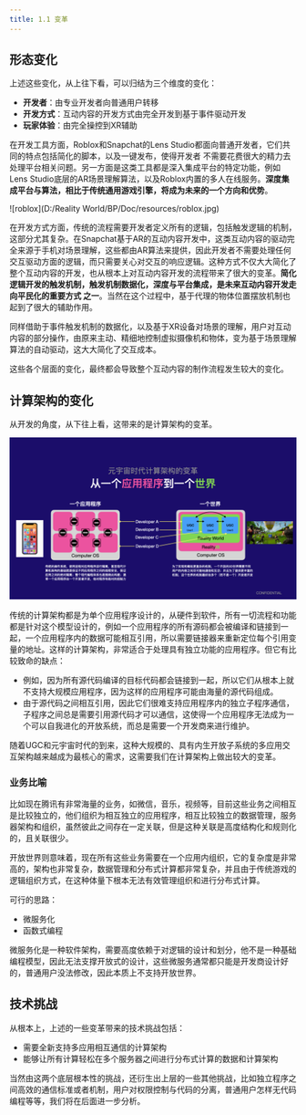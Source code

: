 ```yaml
---
title: 1.1 变革
---
```


## 形态变化

上述这些变化，从上往下看，可以归结为三个维度的变化：

- **开发者**：由专业开发者向普通用户转移
- **开发方式**：互动内容的开发方式由完全开发到基于事件驱动开发
- **玩家体验**：由完全操控到XR辅助

在开发工具方面，Roblox和Snapchat的Lens Studio都面向普通开发者，它们共同的特点包括简化的脚本，以及一键发布，使得开发者 不需要花费很大的精力去处理平台相关问题。另一方面是这类工具都是深入集成平台的特定功能，例如Lens Studio底层的AR场景理解算法，以及Roblox内置的多人在线服务。**深度集成平台与算法，相比于传统通用游戏引擎，将成为未来的一个方向和优势**。

![roblox](D:/Reality World/BP/Doc/resources/roblox.jpg)

在开发方式方面，传统的流程需要开发者定义所有的逻辑，包括触发逻辑的机制，这部分尤其复杂。在Snapchat基于AR的互动内容开发中，这类互动内容的驱动完全来源于手机对场景理解，这些都由AR算法来提供，因此开发者不需要处理任何交互驱动方面的逻辑，而只需要关心对交互的响应逻辑。这种方式不仅大大简化了整个互动内容的开发，也从根本上对互动内容开发的流程带来了很大的变革。**简化逻辑开发的触发机制，触发机制数据化，深度与平台集成，是未来互动内容开发走向平民化的重要方式 之一**。当然在这个过程中，基于代理的物体位置摆放机制也起到了很大的辅助作用。

同样借助于事件触发机制的数据化，以及基于XR设备对场景的理解，用户对互动内容的部分操作，由原来主动、精细地控制虚拟摄像机和物体，变为基于场景理解算法的自动驱动，这大大简化了交互成本。

这些各个层面的变化，最终都会导致整个互动内容的制作流程发生较大的变化。

##  计算架构的变化

从开发的角度，从下往上看，这带来的是计算架构的变革。

![change](./images/change.png)

传统的计算架构都是为单个应用程序设计的，从硬件到软件，所有一切流程和功能都是针对这个模型设计的，例如一个应用程序的所有源码都会被编译和链接到一起，一个应用程序内的数据可能相互引用，所以需要链接器来重新定位每个引用变量的地址。这样的计算架构，非常适合于处理具有独立功能的应用程序。但它有比较致命的缺点：

- 例如，因为所有源代码编译的目标代码都会链接到一起，所以它们从根本上就不支持大规模应用程序，因为这样的应用程序可能由海量的源代码组成。
- 由于源代码之间相互引用，因此它们很难支持应用程序内的独立子程序通信，子程序之间总是需要引用源代码才可以通信，这使得一个应用程序无法成为一个可以自我进化的开放系统，而总是需要一个开发商来进行维护。

随着UGC和元宇宙时代的到来，这种大规模的、具有内生开放子系统的多应用交互架构越来越成为最核心的需求，这需要我们在计算架构上做出较大的变革。

### 业务比喻

比如现在腾讯有非常海量的业务，如微信，音乐，视频等，目前这些业务之间相互是比较独立的，他们组织为相互独立的应用程序，相互比较独立的数据管理，服务器架构和组织，虽然彼此之间存在一定关联，但是这种关联是高度结构化和规则化的，且关联很少。

开放世界则意味着，现在所有这些业务需要在一个应用内组织，它的复杂度是非常高的，架构也非常复杂，数据管理和分布式计算都非常复杂，并且由于传统游戏的逻辑组织方式，在这种体量下根本无法有效管理组织和进行分布式计算。

可行的思路：

- 微服务化
- 函数式编程

微服务化是一种软件架构，需要高度依赖于对逻辑的设计和划分，他不是一种基础编程模型，因此无法支撑开放式的设计，这些微服务通常都只能是开发商设计好的，普通用户没法修改，因此本质上不支持开放世界。

## 技术挑战

从根本上，上述的一些变革带来的技术挑战包括：

- 需要全新支持多应用相互通信的计算架构
- 能够让所有计算轻松在多个服务器之间进行分布式计算的数据和计算架构

当然由这两个底层根本性的挑战，还衍生出上层的一些其他挑战，比如独立程序之间高效的通信标准或者机制，用户对权限控制与代码的分离，普通用户怎样无代码编程等等，我们将在后面进一步分析。
